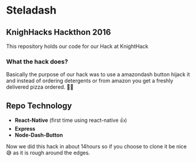 # Steladash

## KnighHacks Hackthon 2016

This repository holds our code for our Hack at KnightHack

### What the hack does?
Basically the purpose of our hack was to use a amazondash button
hijack it and instead of ordering detergents or from amazon you get a
freshly delivered pizza ordered. 🍕🤓

## Repo Technology

+ __React-Native__ (first time using react-native 👍)
+ __Express__
+ __Node-Dash-Button__

Now we did this hack in about 14hours so if you choose to clone it be nice 😅
as it is rough around the edges.
